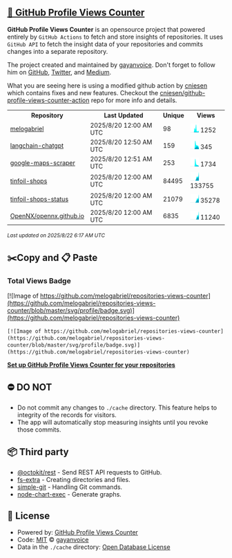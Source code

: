 ## [🚀 GitHub Profile Views Counter](https://github.com/gayanvoice/github-profile-views-counter)
**GitHub Profile Views Counter** is an opensource project that powered entirely by  `GitHub Actions` to fetch and store insights of repositories.
It uses `GitHub API` to fetch the insight data of your repositories and commits changes into a separate repository.

The project created and maintained by [gayanvoice](https://github.com/gayanvoice). Don't forget to follow him on [GitHub](https://github.com/gayanvoice), [Twitter](https://twitter.com/gayanvoice), and [Medium](https://gayanvoice.medium.com/).

What you are seeing here is using a modified github action by [cniesen](https://github.com/cniesen) which contains fixes and new features.  Checkout the [cniesen/github-profile-views-counter-action](https://github.com/cniesen/github-profile-views-counter-action) repo for more info and details.

<table>
	<tr>
		<th>
			Repository
		</th>
		<th>
			Last Updated
		</th>
		<th>
			Unique
		</th>
		<th>
			Views
		</th>
	</tr>
	<tr>
		<td>
			<a href="https://github.com/melogabriel/repositories-views-counter/tree/master/readme/411425982/year.md">
				melogabriel
			</a>
		</td>
		<td>
			2025/8/20 12:00 AM UTC
		</td>
		<td>
			98
		</td>
		<td>
			<img alt="Response time graph" src="https://github.com/melogabriel/repositories-views-counter/raw/master/graph/411425982/small/year.png" height="20"> 1252
		</td>
	</tr>
	<tr>
		<td>
			<a href="https://github.com/melogabriel/repositories-views-counter/tree/master/readme/633030414/year.md">
				langchain-chatgpt
			</a>
		</td>
		<td>
			2025/8/20 12:50 AM UTC
		</td>
		<td>
			159
		</td>
		<td>
			<img alt="Response time graph" src="https://github.com/melogabriel/repositories-views-counter/raw/master/graph/633030414/small/year.png" height="20"> 345
		</td>
	</tr>
	<tr>
		<td>
			<a href="https://github.com/melogabriel/repositories-views-counter/tree/master/readme/946732374/year.md">
				google-maps-scraper
			</a>
		</td>
		<td>
			2025/8/20 12:51 AM UTC
		</td>
		<td>
			253
		</td>
		<td>
			<img alt="Response time graph" src="https://github.com/melogabriel/repositories-views-counter/raw/master/graph/946732374/small/year.png" height="20"> 1734
		</td>
	</tr>
	<tr>
		<td>
			<a href="https://github.com/melogabriel/repositories-views-counter/tree/master/readme/959189261/year.md">
				tinfoil-shops
			</a>
		</td>
		<td>
			2025/8/20 12:00 AM UTC
		</td>
		<td>
			84495
		</td>
		<td>
			<img alt="Response time graph" src="https://github.com/melogabriel/repositories-views-counter/raw/master/graph/959189261/small/year.png" height="20"> 133755
		</td>
	</tr>
	<tr>
		<td>
			<a href="https://github.com/melogabriel/repositories-views-counter/tree/master/readme/964844222/year.md">
				tinfoil-shops-status
			</a>
		</td>
		<td>
			2025/8/20 12:00 AM UTC
		</td>
		<td>
			21079
		</td>
		<td>
			<img alt="Response time graph" src="https://github.com/melogabriel/repositories-views-counter/raw/master/graph/964844222/small/year.png" height="20"> 35278
		</td>
	</tr>
	<tr>
		<td>
			<a href="https://github.com/melogabriel/repositories-views-counter/tree/master/readme/985317875/year.md">
				OpenNX/opennx.github.io
			</a>
		</td>
		<td>
			2025/8/20 12:00 AM UTC
		</td>
		<td>
			6835
		</td>
		<td>
			<img alt="Response time graph" src="https://github.com/melogabriel/repositories-views-counter/raw/master/graph/985317875/small/year.png" height="20"> 11240
		</td>
	</tr>
</table>

<small><i>Last updated on 2025/8/22 6:17 AM UTC</i></small>

## ✂️Copy and 📋 Paste
### Total Views Badge
[![Image of https://github.com/melogabriel/repositories-views-counter](https://github.com/melogabriel/repositories-views-counter/blob/master/svg/profile/badge.svg)](https://github.com/melogabriel/repositories-views-counter)

```readme
[![Image of https://github.com/melogabriel/repositories-views-counter](https://github.com/melogabriel/repositories-views-counter/blob/master/svg/profile/badge.svg)](https://github.com/melogabriel/repositories-views-counter)
```
[**Set up GitHub Profile Views Counter for your repositories**](https://github.com/gayanvoice/github-profile-views-counter)
## ⛔ DO NOT
- Do not commit any changes to `./cache` directory. This feature helps to integrity of the records for visitors.
- The app will automatically stop measuring insights until you revoke those commits.
## 📦 Third party

- [@octokit/rest](https://www.npmjs.com/package/@octokit/rest) - Send REST API requests to GitHub.
- [fs-extra](https://www.npmjs.com/package/fs-extra) - Creating directories and files.
- [simple-git](https://www.npmjs.com/package/simple-git) - Handling Git commands.
- [node-chart-exec](https://www.npmjs.com/package/node-chart-exec) - Generate graphs.
## 📄 License
- Powered by: [GitHub Profile Views Counter](https://github.com/gayanvoice/github-profile-views-counter)
- Code: [MIT](./LICENSE) © [gayanvoice](https://github.com/gayanvoice)
- Data in the `./cache` directory: [Open Database License](https://opendatacommons.org/licenses/odbl/1-0/)